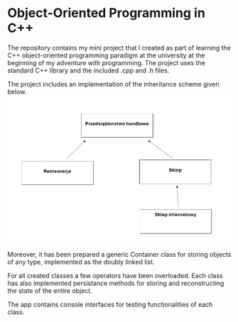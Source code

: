# Object-Oriented Programming in C++
The repository contains my mini project that I created as part of learning the C++ object-oriented programming paradigm at the university at the beginning of my adventure with programming. The project uses the standard C++ library and the included .cpp and .h files.

The project includes an implementation of the inheritance scheme given below.
![inheritance diagram](./inheritance-diagram.png)

Moreover, it has been prepared a generic Container class for storing objects of any type, implemented as the doubly linked list.

For all created classes a few operators have been overloaded. Each class has also implemented persistance methods for storing and reconstructing the state of the entire object.

The app contains console interfaces for testing functionalities of each class.
